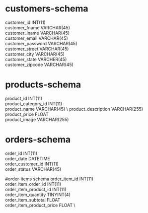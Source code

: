 # customers-schema
customer_id INT(11) \
customer_fname VARCHAR(45) \
customer_lname VARCHAR(45) \
customer_email VARCHAR(45) \
customer_password VARCHAR(45) \
customer_street VARCHAR(45) \
customer_city VARCHAR(45) \
customer_state VARCHER(45) \
customer_zipcode VARCHAR(45)

# products-schema
product_id INT(11) \
product_category_id INT(11) \
product_name VARCHAR(45) \ 
product_description VARCHAR(255) \
product_price FLOAT \
product_image VARCHAR(255) 

# orders-schema
order_id INT(11) \
order_date DATETIME \
order_customer_id INT(11) \
order_status VARCHAR(45) 


#order-items schema
order_item_id INT(11) \
order_item_order_id INT(11) \
order_item_product_id INT(11) \
order_item_quantity  TINYINT(4) \
order_item_subtotal FLOAT \
order_item_product_price FLOAT \
